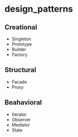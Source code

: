 # design_patterns

## Creational

- Singleton
- Prototype
- Builder
- Factory

## Structural

- Facade
- Proxy

## Beahavioral

- Iterator
- Observer
- Mediator
- State
